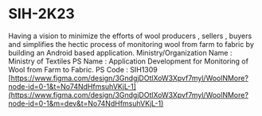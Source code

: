 # SIH-2K23
Having a vision to minimize the efforts of wool producers , sellers , buyers and  simplifies the hectic process of monitoring wool from farm to fabric by building an Android based application.  Ministry/Organization Name : Ministry of Textiles  PS Name : Application Development for Monitoring of Wool from Farm to Fabric. PS Code : SIH1309
[https://www.figma.com/design/3GndgjDOtlXoW3Xpvf7myl/WoolNMore?node-id=0-1&t=No74NdHfmsuhVKjL-1](https://www.figma.com/design/3GndgjDOtlXoW3Xpvf7myl/WoolNMore?node-id=0-1&m=dev&t=No74NdHfmsuhVKjL-1)
